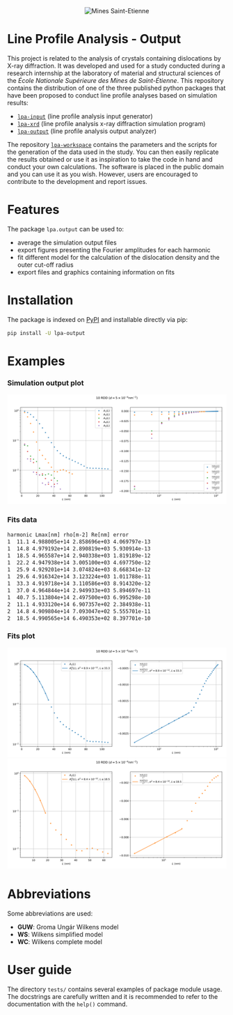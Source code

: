 <div align="center">
  <img width="250" src="https://dunstan.becht.network/views/signatures/mines.svg" alt="Mines Saint-Etienne">
</div>

# Line Profile Analysis - Output

This project is related to the analysis of crystals containing dislocations by X-ray diffraction. It was developed and used for a study conducted during a research internship at the laboratory of material and structural sciences of the *École Nationale Supérieure des Mines de Saint-Étienne*. This repository contains the distribution of one of the three published python packages that have been proposed to conduct line profile analyses based on simulation results:
* [`lpa-input`](https://github.com/DunstanBecht/lpa-input) (line profile analysis input generator)
* [`lpa-xrd`](https://github.com/DunstanBecht/lpa-xrd) (line profile analysis x-ray diffraction simulation program)
* [`lpa-output`](https://github.com/DunstanBecht/lpa-output) (line profile analysis output analyzer)

The repository [`lpa-workspace`](https://github.com/DunstanBecht/lpa-workspace) contains the parameters and the scripts for the generation of the data used in the study. You can then easily replicate the results obtained or use it as inspiration to take the code in hand and conduct your own calculations. The software is placed in the public domain and you can use it as you wish. However, users are encouraged to contribute to the development and report issues.

# Features

The package `lpa.output` can be used to:
* average the simulation output files
* export figures presenting the Fourier amplitudes for each harmonic
* fit different model for the calculation of the dislocation density and the outer cut-off radius
* export files and graphics containing information on fits

# Installation

The package is indexed on [PyPI](https://pypi.org/project/lpa-output/) and installable directly via pip:
```bash
pip install -U lpa-output
```

# Examples

### Simulation output plot
![Output plot](https://raw.githubusercontent.com/DunstanBecht/lpa-output/da72a1c908881ded27c5285b7113f2d40edc94ed/tests/fits/10_rho5e14m-2_square_2000nm_RDD_d5e-4nm-2_edge_PBCR2_S0/10_rho5e14m-2_square_2000nm_RDD_d5e-4nm-2_edge_PBCR2_S0.svg)

### Fits data
```
harmonic Lmax[nm] rho[m-2] Re[nm] error
1  11.1 4.988005e+14 2.858696e+03 4.069797e-13
1  14.8 4.979192e+14 2.890819e+03 5.930914e-13
1  18.5 4.965587e+14 2.940338e+03 1.819189e-12
1  22.2 4.947938e+14 3.005100e+03 4.697750e-12
1  25.9 4.929201e+14 3.074824e+03 8.668341e-12
1  29.6 4.916342e+14 3.123224e+03 1.011788e-11
1  33.3 4.919718e+14 3.110586e+03 8.914320e-12
1  37.0 4.964844e+14 2.949933e+03 5.894697e-11
1  40.7 5.113804e+14 2.497500e+03 6.995298e-10
2  11.1 4.933120e+14 6.907357e+02 2.384938e-11
2  14.8 4.909804e+14 7.093047e+02 5.555701e-11
2  18.5 4.990565e+14 6.490353e+02 8.397701e-10
```

### Fits plot
![Groma harmonic 1](https://raw.githubusercontent.com/DunstanBecht/lpa-output/da72a1c908881ded27c5285b7113f2d40edc94ed/tests/fits/10_rho5e14m-2_square_2000nm_RDD_d5e-4nm-2_edge_PBCR2_S0/Groma/j1_033nm.svg)
![Groma harmonic 2](https://raw.githubusercontent.com/DunstanBecht/lpa-output/da72a1c908881ded27c5285b7113f2d40edc94ed/tests/fits/10_rho5e14m-2_square_2000nm_RDD_d5e-4nm-2_edge_PBCR2_S0/Groma/j2_018nm.svg)

# Abbreviations

Some abbreviations are used:

* **GUW**: Groma Ungár Wilkens model
* **WS**: Wilkens simplified model
* **WC**: Wilkens complete model

# User guide

The directory `tests/` contains several examples of package module usage. The docstrings are carefully written and it is recommended to refer to the documentation with the `help()` command.
